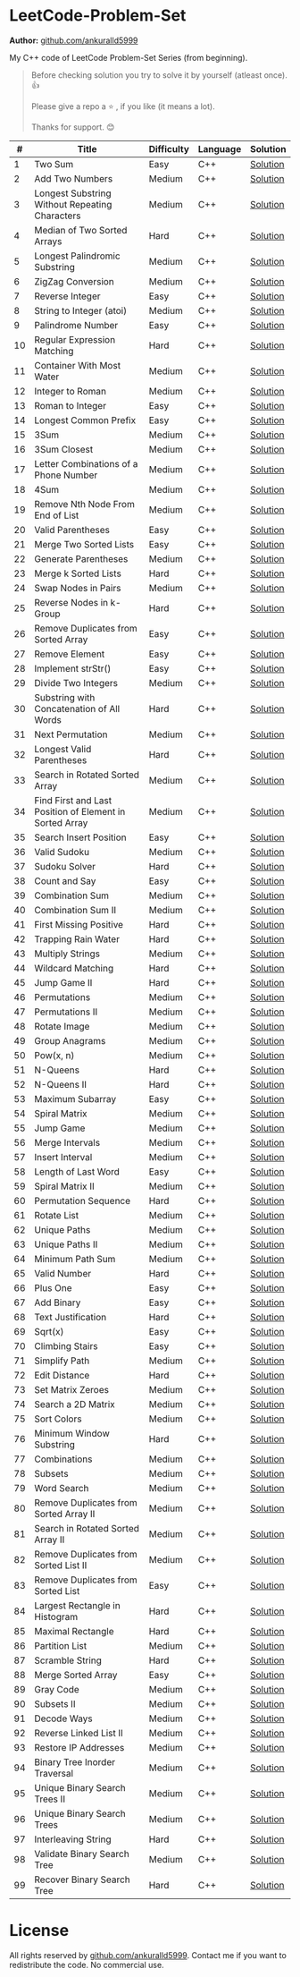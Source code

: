 # LeetCode-Problem-Set

**Author:** [github.com/ankuralld5999](https://github.com/ankuralld5999 "Ankur Singh")

My C++ code of LeetCode Problem-Set Series (from beginning).

> <p>Before checking solution you try to solve it by yourself (atleast once).👍</p>
> <p>Please give a repo a ⭐ , if you like (it means a lot).</p>
> <p>Thanks for support. 😊</p>

\#  | Title           | Difficulty | Language | Solution                                                                                                                                             
---|---|---|---|---
1   | Two Sum         | Easy       | C++      | [Solution](https://github.com/ankuralld5999/LeetCode-Problems/blob/main/LeetCode%20Problem-Set/1.%20Add%20Two/README.md "Two Sum")                   |
2   | Add Two Numbers | Medium     | C++      | [Solution](https://github.com/ankuralld5999/LeetCode-Problems/blob/main/LeetCode%20Problem-Set/2.%20Add%20Two%20Numbers/README.md "Add Two Numbers") |
3 | Longest Substring Without Repeating Characters | Medium | C++     | [Solution](https://github.com/ankuralld5999/LeetCode-Problems/blob/main/LeetCode%20Problem-Set/3.%20Longest%20Substring%20Without%20Repeating%20Characters/README.md "Longest Substring Without Repeating Characters")
4 | Median of Two Sorted Arrays | Hard | C++     | [Solution](https://github.com/ankuralld5999/LeetCode-Problems/blob/main/LeetCode%20Problem-Set/4.%20Median%20of%20Two%20Sorted%20Arrays%20(Hard)/README.md "Median of Two Sorted Arrays")
5 | Longest Palindromic Substring | Medium | C++     | [Solution](https://github.com/ankuralld5999/LeetCode-Problems/blob/main/LeetCode%20Problem-Set/5.%20Longest%20Palindromic%20Substring%20(Medium)/README.md "Longest Palindromic Substring")
6 | ZigZag Conversion | Medium | C++     | [Solution](https://github.com/ankuralld5999/LeetCode-Problems/blob/main/LeetCode%20Problem-Set/6.%20ZigZag%20Conversion%20(Medium)/README.md "ZigZag Conversion")
7 | Reverse Integer | Easy | C++     | [Solution](https://github.com/ankuralld5999/LeetCode-Problems/blob/main/LeetCode%20Problem-Set/7.%20Reverse%20Integer%20(Easy)/README.md "Reverse Integer")
8 | String to Integer (atoi) | Medium | C++     | [Solution](https://github.com/ankuralld5999/LeetCode-Problems/blob/main/LeetCode%20Problem-Set/8.%20String%20to%20Integer%20(atoi)%20(Medium)/README.md "String to Integer (atoi)")
9 | Palindrome Number | Easy | C++     | [Solution](https://github.com/ankuralld5999/LeetCode-Problems/blob/main/LeetCode%20Problem-Set/9.%20Palindrome%20Number%20(Easy)/README.md "Palindrome Number")
10 | Regular Expression Matching | Hard | C++     | [Solution](https://github.com/ankuralld5999/LeetCode-Problems/blob/main/LeetCode%20Problem-Set/10.%20Regular%20Expression%20Matching%20(Hard)/README.md "Regular Expression Matching")
11 | Container With Most Water | Medium | C++     | [Solution](https://github.com/ankuralld5999/LeetCode-Problems/blob/main/LeetCode%20Problem-Set/11.%20Container%20With%20Most%20Water%20(Medium)/README.md "Container With Most Water")
12 | Integer to Roman | Medium | C++     | [Solution](https://github.com/ankuralld5999/LeetCode-Problems/blob/main/LeetCode%20Problem-Set/12.%20Integer%20to%20Roman%20(Medium)/Solution1.cpp "Integer to Roman")
13 | Roman to Integer | Easy | C++     | [Solution](https://github.com/ankuralld5999/LeetCode-Problems/blob/main/LeetCode%20Problem-Set/13.%20Roman%20to%20Integer%20(Easy)/Solution1.cpp "Roman to Integer")
14 | Longest Common Prefix | Easy | C++     | [Solution](https://github.com/ankuralld5999/LeetCode-Problems/tree/main/LeetCode%20Problem-Set/14.%20Longest%20Common%20Prefix%20(Easy) "Longest Common Prefix")
15 | 3Sum | Medium | C++     | [Solution](https://github.com/ankuralld5999/LeetCode-Problems/blob/main/LeetCode%20Problem-Set/15.%203Sum%20(Medium)/README.md "3Sum")
16 | 3Sum Closest | Medium | C++     | [Solution](https://github.com/ankuralld5999/LeetCode-Problems/blob/main/LeetCode%20Problem-Set/16.%203Sum%20Closest%20(Medium)/README.md "3Sum Closest")
17 | Letter Combinations of a Phone Number | Medium | C++     | [Solution](https://github.com/ankuralld5999/LeetCode-Problems/blob/main/LeetCode%20Problem-Set/17.%20Letter%20Combinations%20of%20a%20Phone%20Number%20(Medium)/README.md "Letter Combinations of a Phone Number")
18 | 4Sum | Medium | C++     | [Solution](https://github.com/ankuralld5999/LeetCode-Problems/blob/main/LeetCode%20Problem-Set/18.%204Sum%20(Medium)/README.md "4Sum")
19 | Remove Nth Node From End of List | Medium | C++     | [Solution](https://github.com/ankuralld5999/LeetCode-Problems/blob/main/LeetCode%20Problem-Set/19.%20Remove%20Nth%20Node%20From%20End%20of%20List%20(Medium)/Solution1.cpp "Remove Nth Node From End of List")
20 | Valid Parentheses | Easy | C++     | [Solution](https://github.com/ankuralld5999/LeetCode-Problems/blob/main/LeetCode%20Problem-Set/20.%20Valid%20Parentheses%20(Easy)/Solution1.cpp "Valid Parentheses")
21 | Merge Two Sorted Lists | Easy | C++     | [Solution](https://github.com/ankuralld5999/LeetCode-Problems/tree/main/LeetCode%20Problem-Set/21.%20Merge%20Two%20Sorted%20Lists%20(Easy) "Merge Two Sorted Lists")
22 | Generate Parentheses | Medium | C++     | [Solution](https://github.com/ankuralld5999/LeetCode-Problems/tree/main/LeetCode%20Problem-Set/22.%20Generate%20Parentheses%20(Medium) "Generate Parentheses")
23 | Merge k Sorted Lists | Hard | C++     | [Solution](https://github.com/ankuralld5999/LeetCode-Problems/tree/main/LeetCode%20Problem-Set/23.%20Merge%20k%20Sorted%20Lists%20(Hard) "Merge k Sorted Lists")
24 | Swap Nodes in Pairs | Medium | C++     | [Solution](https://github.com/ankuralld5999/LeetCode-Problems/tree/main/LeetCode%20Problem-Set/24.%20Swap%20Nodes%20in%20Pairs%20(Medium) "Swap Nodes in Pairs")
25 | Reverse Nodes in k-Group | Hard | C++     | [Solution](https://github.com/ankuralld5999/LeetCode-Problems/blob/main/LeetCode%20Problem-Set/25.%20Reverse%20Nodes%20in%20k-Group%20(Hard)/Solution1.cpp "Reverse Nodes in k-Group")
26 | Remove Duplicates from Sorted Array | Easy | C++     | [Solution](https://github.com/ankuralld5999/LeetCode-Problems/tree/main/LeetCode%20Problem-Set/26.%20Remove%20Duplicates%20from%20Sorted%20Array%20(Easy) "Remove Duplicates from Sorted Array")
27 | Remove Element | Easy | C++     | [Solution](https://github.com/ankuralld5999/LeetCode-Problems/blob/main/LeetCode%20Problem-Set/27.%20Remove%20Element%20(Easy)/Solution1.cpp "Remove Element")
28 | Implement strStr() | Easy | C++     | [Solution](https://github.com/ankuralld5999/LeetCode-Problems/tree/main/LeetCode%20Problem-Set/28.%20Implement%20strStr()%20(Easy) "Implement strStr()")
29 | Divide Two Integers | Medium | C++     | [Solution](https://github.com/ankuralld5999/LeetCode-Problems/tree/main/LeetCode%20Problem-Set/29.%20Divide%20Two%20Integers%20(Medium) "Divide Two Integers")
30 | Substring with Concatenation of All Words | Hard | C++     | [Solution](https://github.com/ankuralld5999/LeetCode-Problems/blob/main/LeetCode%20Problem-Set/30.%20Substring%20with%20Concatenation%20of%20All%20Words%20(Hard)/Solution1.cpp "Substring with Concatenation of All Words")
31 | Next Permutation | Medium | C++     | [Solution](https://github.com/ankuralld5999/LeetCode-Problems/tree/main/LeetCode%20Problem-Set/31.%20Next%20Permutation%20(Medium) "Next Permutation")
32 | Longest Valid Parentheses | Hard | C++     | [Solution](https://github.com/ankuralld5999/LeetCode-Problems/tree/main/LeetCode%20Problem-Set/32.%20Longest%20Valid%20Parentheses%20(Hard) "Longest Valid Parentheses")
33 | Search in Rotated Sorted Array | Medium | C++     | [Solution](https://github.com/ankuralld5999/LeetCode-Problems/tree/main/LeetCode%20Problem-Set/33.%20Search%20in%20Rotated%20Sorted%20Array%20(Medium) "Search in Rotated Sorted Array")
34 | Find First and Last Position of Element in Sorted Array | Medium | C++     | [Solution](https://github.com/ankuralld5999/LeetCode-Problems/blob/main/LeetCode%20Problem-Set/34.%20Find%20First%20and%20Last%20Position%20of%20Element%20in%20Sorted%20Array%20(Medium)/Solution1.cpp "Find First and Last Position of Element in Sorted Array")
35 | Search Insert Position | Easy | C++     | [Solution](https://github.com/ankuralld5999/LeetCode-Problems/tree/main/LeetCode%20Problem-Set/35.%20Search%20Insert%20Position%20(Easy) "Search Insert Position")
36 | Valid Sudoku | Medium | C++     | [Solution](https://github.com/ankuralld5999/LeetCode-Problems/blob/main/LeetCode%20Problem-Set/36.%20Valid%20Sudoku%20(Medium)/Solution1.cpp "Valid Sudoku")
37 | Sudoku Solver | Hard | C++     | [Solution](https://github.com/ankuralld5999/LeetCode-Problems/blob/main/LeetCode%20Problem-Set/37.%20Sudoku%20Solver%20(Hard)/Solution1.cpp "Sudoku Solver")
38 | Count and Say | Easy | C++     | [Solution](https://github.com/ankuralld5999/LeetCode-Problems/blob/main/LeetCode%20Problem-Set/38.%20Count%20and%20Say%20(Easy)/Solution1.cpp "Count and Say")
39 | Combination Sum | Medium | C++     | [Solution](https://github.com/ankuralld5999/LeetCode-Problems/tree/main/LeetCode%20Problem-Set/39.%20Combination%20Sum%20(Medium) "Combination Sum")
40 | Combination Sum II | Medium | C++     | [Solution](https://github.com/ankuralld5999/LeetCode-Problems/tree/main/LeetCode%20Problem-Set/40.%20Combination%20Sum%20II%20(Medium) "Combination Sum II")
41 | First Missing Positive | Hard | C++     | [Solution](https://github.com/ankuralld5999/LeetCode-Problems/tree/main/LeetCode%20Problem-Set/41.%20First%20Missing%20Positive%20(Hard) "First Missing Positive")
42 | Trapping Rain Water | Hard | C++     | [Solution](https://github.com/ankuralld5999/LeetCode-Problems/tree/main/LeetCode%20Problem-Set/42.%20Trapping%20Rain%20Water%20(Hard) "Trapping Rain Water")
43 | Multiply Strings | Medium | C++     | [Solution](https://github.com/ankuralld5999/LeetCode-Problems/blob/main/LeetCode%20Problem-Set/43.%20Multiply%20Strings%20(Medium)/Solution1.cpp "Multiply Strings")
44 | Wildcard Matching | Hard | C++     | [Solution](https://github.com/ankuralld5999/LeetCode-Problems/tree/main/LeetCode%20Problem-Set/44.%20Wildcard%20Matching%20(Hard) "Wildcard Matching")
45 | Jump Game II | Hard | C++     | [Solution](https://github.com/ankuralld5999/LeetCode-Problems/tree/main/LeetCode%20Problem-Set/45.%20Jump%20Game%20II%20(Hard) "Jump Game II")
46 | Permutations | Medium | C++     | [Solution](https://github.com/ankuralld5999/LeetCode-Problems/tree/main/LeetCode%20Problem-Set/46.%20Permutations%20(Medium) "Permutations")
47 | Permutations II | Medium | C++     | [Solution](https://github.com/ankuralld5999/LeetCode-Problems/tree/main/LeetCode%20Problem-Set/47.%20Permutations%20II%20(Medium) "Permutations II")
48 | Rotate Image | Medium | C++     | [Solution](https://github.com/ankuralld5999/LeetCode-Problems/blob/main/LeetCode%20Problem-Set/48.%20Rotate%20Image%20(Medium)/Solution1.cpp "Rotate Image")
49 | Group Anagrams | Medium | C++     | [Solution](https://github.com/ankuralld5999/LeetCode-Problems/tree/main/LeetCode%20Problem-Set/49.%20Group%20Anagrams%20(Medium) "Group Anagrams")
50 | Pow(x, n) | Medium | C++     | [Solution](https://github.com/ankuralld5999/LeetCode-Problems/tree/main/LeetCode%20Problem-Set/50.%20Pow(x,%20n)%20(Medium) "Pow(x, n)")
51 | N-Queens | Hard | C++    | [Solution](https://github.com/ankuralld5999/LeetCode-Problems/blob/main/LeetCode%20Problem-Set/51.%20N-Queens%20(Hard)/Solution1.cpp "N-Queens")
52 | N-Queens II | Hard | C++    | [Solution](https://github.com/ankuralld5999/LeetCode-Problems/blob/main/LeetCode%20Problem-Set/52.%20N-Queens%20II%20(Hard)/Solution1.cpp "N-Queens II")
53 | Maximum Subarray | Easy | C++   | [Solution](https://github.com/ankuralld5999/LeetCode-Problems/tree/main/LeetCode%20Problem-Set/53.%20Maximum%20Subarray%20(Easy) "Maximum Subarray")
54 | Spiral Matrix | Medium | C++   | [Solution](https://github.com/ankuralld5999/LeetCode-Problems/tree/main/LeetCode%20Problem-Set/54.%20Spiral%20Matrix%20(Medium) "Spiral Matrix")
55 | Jump Game | Medium | C++   | [Solution](https://github.com/ankuralld5999/LeetCode-Problems/tree/main/LeetCode%20Problem-Set/55.%20Jump%20Game%20(Medium) "Jump Game")
56 | Merge Intervals | Medium | C++   | [Solution](https://github.com/ankuralld5999/LeetCode-Problems/blob/main/LeetCode%20Problem-Set/56.%20Merge%20Intervals%20(Medium)/Solution1.cpp "Merge Intervals")
57 | Insert Interval | Medium | C++   | [Solution](https://github.com/ankuralld5999/LeetCode-Problems/tree/main/LeetCode%20Problem-Set/57.%20Insert%20Interval%20(Medium) "Insert Interval")
58 | Length of Last Word | Easy | C++   | [Solution](https://github.com/ankuralld5999/LeetCode-Problems/tree/main/LeetCode%20Problem-Set/58.%20Length%20of%20Last%20Word%20(Easy) "Length of Last Word")
59 | Spiral Matrix II | Medium | C++   | [Solution](https://github.com/ankuralld5999/LeetCode-Problems/tree/main/LeetCode%20Problem-Set/59.%20Spiral%20Matrix%20II%20(Medium) "Spiral Matrix II")
60 | Permutation Sequence | Hard | C++   | [Solution](https://github.com/ankuralld5999/LeetCode-Problems/tree/main/LeetCode%20Problem-Set/60.%20Permutation%20Sequence%20(Hard) "Permutation Sequence")
61 | Rotate List | Medium | C++   | [Solution](https://github.com/ankuralld5999/LeetCode-Problems/tree/main/LeetCode%20Problem-Set/61.%20Rotate%20List%20(Medium) "Rotate List")
62 | Unique Paths | Medium | C++   | [Solution](https://github.com/ankuralld5999/LeetCode-Problems/tree/main/LeetCode%20Problem-Set/62.%20Unique%20Paths%20(Medium) "Unique Paths")
63 | Unique Paths II | Medium | C++   | [Solution](https://github.com/ankuralld5999/LeetCode-Problems/tree/main/LeetCode%20Problem-Set/63.%20Unique%20Paths%20II%20(Medium) "Unique Paths II")
64 | Minimum Path Sum | Medium | C++   | [Solution](https://github.com/ankuralld5999/LeetCode-Problems/tree/main/LeetCode%20Problem-Set/64.%20Minimum%20Path%20Sum%20(Medium) "Minimum Path Sum")
65 | Valid Number | Hard | C++   | [Solution](https://github.com/ankuralld5999/LeetCode-Problems/tree/main/LeetCode%20Problem-Set/65.%20Valid%20Number%20(Hard) "Valid Number")
66 | Plus One | Easy | C++   | [Solution](https://github.com/ankuralld5999/LeetCode-Problems/tree/main/LeetCode%20Problem-Set/66.%20Plus%20One%20(Easy) "Plus One")
67 | Add Binary | Easy | C++   | [Solution](https://github.com/ankuralld5999/LeetCode-Problems/tree/main/LeetCode%20Problem-Set/67.%20Add%20Binary%20(Easy) "Add Binary")
68 | Text Justification | Hard | C++   | [Solution](https://github.com/ankuralld5999/LeetCode-Problems/blob/main/LeetCode%20Problem-Set/68.%20Text%20Justification%20(Hard)/Solution1.cpp "Text Justification")
69 | Sqrt(x) | Easy | C++   | [Solution](https://github.com/ankuralld5999/LeetCode-Problems/tree/main/LeetCode%20Problem-Set/69.%20Sqrt(x)%20(Easy) "Sqrt(x)")
70 | Climbing Stairs | Easy | C++   | [Solution](https://github.com/ankuralld5999/LeetCode-Problems/tree/main/LeetCode%20Problem-Set/70.%20Climbing%20Stairs%20(Easy) "Climbing Stairs")
71 | Simplify Path | Medium | C++   | [Solution](https://github.com/ankuralld5999/LeetCode-Problems/blob/main/LeetCode%20Problem-Set/71.%20Simplify%20Path%20(Medium)/Solution1.cpp "Simplify Path")
72 | Edit Distance | Hard | C++   | [Solution](https://github.com/ankuralld5999/LeetCode-Problems/tree/main/LeetCode%20Problem-Set/72.%20Edit%20Distance%20(Hard) "Edit Distance")
73 | Set Matrix Zeroes | Medium | C++   | [Solution](https://github.com/ankuralld5999/LeetCode-Problems/blob/main/LeetCode%20Problem-Set/73.%20Set%20Matrix%20Zeroes%20(Medium)/Solution1.cpp "Set Matrix Zeroes")
74 | Search a 2D Matrix | Medium | C++   | [Solution](https://github.com/ankuralld5999/LeetCode-Problems/tree/main/LeetCode%20Problem-Set/74.%20Search%20a%202D%20Matrix%20(Medium) "Search a 2D Matrix")
75 | Sort Colors | Medium | C++   | [Solution](https://github.com/ankuralld5999/LeetCode-Problems/tree/main/LeetCode%20Problem-Set/75.%20Sort%20Colors%20(Medium) "Sort Colors")
76 | Minimum Window Substring | Hard | C++   | [Solution](https://github.com/ankuralld5999/LeetCode-Problems/tree/main/LeetCode%20Problem-Set/76.%20Minimum%20Window%20Substring%20(Hard) "Minimum Window Substring")
77 | Combinations | Medium | C++   | [Solution](https://github.com/ankuralld5999/LeetCode-Problems/tree/main/LeetCode%20Problem-Set/77.%20Combinations%20(Medium) "Combinations")
78 | Subsets | Medium | C++   | [Solution](https://github.com/ankuralld5999/LeetCode-Problems/tree/main/LeetCode%20Problem-Set/78.%20Subsets%20(Medium) "Subsets")
79 | Word Search | Medium | C++   | [Solution](https://github.com/ankuralld5999/LeetCode-Problems/tree/main/LeetCode%20Problem-Set/79.%20Word%20Search%20(Medium) "Word Search")
80 | Remove Duplicates from Sorted Array II | Medium | C++   | [Solution](https://github.com/ankuralld5999/LeetCode-Problems/tree/main/LeetCode%20Problem-Set/80.%20Remove%20Duplicates%20from%20Sorted%20Array%20II%20(Medium) "Remove Duplicates from Sorted Array II")
81 | Search in Rotated Sorted Array II | Medium | C++   | [Solution](https://github.com/ankuralld5999/LeetCode-Problems/tree/main/LeetCode%20Problem-Set/81.%20Search%20in%20Rotated%20Sorted%20Array%20II%20(Medium) "Search in Rotated Sorted Array II")
82 | Remove Duplicates from Sorted List II | Medium | C++   | [Solution](https://github.com/ankuralld5999/LeetCode-Problems/tree/main/LeetCode%20Problem-Set/82.%20Remove%20Duplicates%20from%20Sorted%20List%20II%20(Medium) "Remove Duplicates from Sorted List II")
83 | Remove Duplicates from Sorted List | Easy | C++   | [Solution](https://github.com/ankuralld5999/LeetCode-Problems/blob/main/LeetCode%20Problem-Set/83.%20Remove%20Duplicates%20from%20Sorted%20List%20(Easy)/Solution1.cpp "Remove Duplicates from Sorted List")
84 | Largest Rectangle in Histogram | Hard | C++   | [Solution](https://github.com/ankuralld5999/LeetCode-Problems/tree/main/LeetCode%20Problem-Set/84.%20Largest%20Rectangle%20in%20Histogram%20(Hard) "Largest Rectangle in Histogram")
85 | Maximal Rectangle | Hard | C++   | [Solution](https://github.com/ankuralld5999/LeetCode-Problems/tree/main/LeetCode%20Problem-Set/85.%20Maximal%20Rectangle%20(Hard) "Maximal Rectangle")
86 | Partition List | Medium | C++   | [Solution](https://github.com/ankuralld5999/LeetCode-Problems/tree/main/LeetCode%20Problem-Set/86.%20Partition%20List%20(Medium) "Partition List")
87 | Scramble String | Hard | C++   | [Solution](https://github.com/ankuralld5999/LeetCode-Problems/tree/main/LeetCode%20Problem-Set/87.%20Scramble%20String%20(Hard) "Scramble String")
88 | Merge Sorted Array | Easy | C++   | [Solution](https://github.com/ankuralld5999/LeetCode-Problems/blob/main/LeetCode%20Problem-Set/88.%20Merge%20Sorted%20Array%20(Easy)/Solution1.cpp "Merge Sorted Array")
89 | Gray Code | Medium | C++   | [Solution](https://github.com/ankuralld5999/LeetCode-Problems/tree/main/LeetCode%20Problem-Set/89.%20Gray%20Code%20(Medium) "Gray Code")
90 | Subsets II | Medium | C++   | [Solution](https://github.com/ankuralld5999/LeetCode-Problems/tree/main/LeetCode%20Problem-Set/90.%20Subsets%20II%20(Medium) "Subsets II")
91 | Decode Ways | Medium | C++   | [Solution](https://github.com/ankuralld5999/LeetCode-Problems/tree/main/LeetCode%20Problem-Set/91.%20Decode%20Ways%20(Medium) "Decode Ways")
92 | Reverse Linked List II | Medium | C++   | [Solution](https://github.com/ankuralld5999/LeetCode-Problems/tree/main/LeetCode%20Problem-Set/92.%20Reverse%20Linked%20List%20II%20(Medium) "Reverse Linked List II")
93 | Restore IP Addresses | Medium | C++   | [Solution](https://github.com/ankuralld5999/LeetCode-Problems/tree/main/LeetCode%20Problem-Set/93.%20Restore%20IP%20Addresses%20(Medium) "Restore IP Addresses")
94 | Binary Tree Inorder Traversal | Medium | C++   | [Solution](https://github.com/ankuralld5999/LeetCode-Problems/tree/main/LeetCode%20Problem-Set/94.%20Binary%20Tree%20Inorder%20Traversal%20(Medium) "Binary Tree Inorder Traversal")
95 | Unique Binary Search Trees II | Medium | C++   | [Solution](https://github.com/ankuralld5999/LeetCode-Problems/tree/main/LeetCode%20Problem-Set/95.%20Unique%20Binary%20Search%20Trees%20II%20(Medium) "Unique Binary Search Trees II")
96 | Unique Binary Search Trees | Medium | C++   | [Solution](https://github.com/ankuralld5999/LeetCode-Problems/tree/main/LeetCode%20Problem-Set/96.%20Unique%20Binary%20Search%20Trees%20(Medium) "Unique Binary Search Trees")
97 | Interleaving String | Hard | C++   | [Solution](https://github.com/ankuralld5999/LeetCode-Problems/tree/main/LeetCode%20Problem-Set/97.%20Interleaving%20String%20(Hard) "Interleaving String")
98 | Validate Binary Search Tree | Medium | C++   | [Solution](https://github.com/ankuralld5999/LeetCode-Problems/tree/main/LeetCode%20Problem-Set/98.%20Validate%20Binary%20Search%20Tree%20(Medium) "Validate Binary Search Tree")
99 | Recover Binary Search Tree | Hard | C++   | [Solution](https://github.com/ankuralld5999/LeetCode-Problems/tree/main/LeetCode%20Problem-Set/99.%20Recover%20Binary%20Search%20Tree%20(Hard) "Recover Binary Search Tree")




# License

All rights reserved by [github.com/ankuralld5999](https://github.com/ankuralld5999 "Ankur Singh"). Contact me if you want to redistribute the code. No commercial use.
